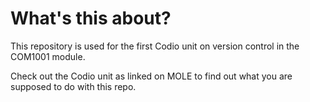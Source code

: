 # What's this about?

This repository is used for the first Codio unit on version control
in the COM1001 module. 

Check out the Codio unit as linked on MOLE to find out what you 
are supposed to do with this repo.
